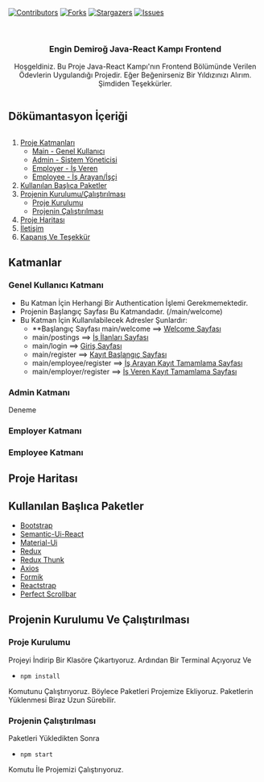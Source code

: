 [![Contributors][contributors-shield]][contributors-url]
[![Forks][forks-shield]][forks-url]
[![Stargazers][stars-shield]][stars-url]
[![Issues][issues-shield]][issues-url]

<br />
<p align="center">

  <h3 align="center">Engin Demiroğ Java-React Kampı Frontend</h3>

  <p align="center">
    Hoşgeldiniz. Bu Proje Java-React Kampı'nın Frontend Bölümünde Verilen Ödevlerin Uygulandığı Projedir. Eğer Beğenirseniz Bir Yıldızınızı Alırım. Şimdiden Teşekkürler.
  
</p>



<!-- TABLE OF CONTENTS -->
<summary><h2 style="display: inline-block">Dökümantasyon İçeriği</h2></summary>
<ol>
  <li>
    <a href="#katmanlar">Proje Katmanları</a>
    <ul>
      <li><a href="#genel-kullanıcı-katmanı">Main - Genel Kullanıcı</a></li>
      <li><a href="#admin-katmanı">Admin - Sistem Yöneticisi</a></li>
      <li><a href="#employer-katmanı">Employer - İş Veren</a></li>
      <li><a href="#employee-katmanı">Employee - İş Arayan/İşçi</a></li>
    </ul>
  </li>
  <li><a href="#kullanılan-başlıca-paketler">Kullanılan Başlıca Paketler</a></li>
  <li>
    <a href="#projenin-kurulumu-ve-çalıştırılması">Projenin Kurulumu/Çalıştırılması</a>
    <ul>
      <li><a href="#proje-kurulumu">Proje Kurulumu</a></li>
      <li><a href="#projenin-çalıştırılması">Projenin Çalıştırılması</a></li>
    </ul>
  </li>
  <li><a href="#proje-haritası">Proje Haritası</a></li>
  <li><a href="#iletişim">İletişim</a></li>
  <li> <a href="#kapanış">Kapanış Ve Teşekkür</a></li>
</ol>



## Katmanlar

### Genel Kullanıcı Katmanı
<ul>
  <li>Bu Katman İçin Herhangi Bir Authentication İşlemi Gerekmemektedir.</li>
  <li>Projenin Başlangıç Sayfası Bu Katmandadır. (/main/welcome)</li>
  <li>
    Bu Katman İçin Kullanılabilecek Adresler Şunlardır:
    <ul>
      <li>**Başlangıç Sayfası main/welcome ==> <a href="https://github.com/fmutlu68/hrmsSystemUI/blob/master/src/views/Main/Welcome.js">Welcome Sayfası</a></li>
      <li>main/postings ==> <a href="https://github.com/fmutlu68/hrmsSystemUI/blob/master/src/views/Main/JobPostingList.js">İş İlanları Sayfası</a></li>
      <li>main/login ==> <a href="https://github.com/fmutlu68/hrmsSystemUI/blob/master/src/views/Main/Login.js">Giriş Sayfası</a></li>
      <li>main/register ==> <a href="https://github.com/fmutlu68/hrmsSystemUI/blob/master/src/views/Main/Register/Register.js">Kayıt Başlangıç Sayfası</a></li>
      <li>main/employee/register ==> <a href="https://github.com/fmutlu68/hrmsSystemUI/blob/master/src/views/Main/Register/EmployeeRegister.js">İş Arayan Kayıt Tamamlama Sayfası</a></li>
      <li>main/employer/register ==> <a href="https://github.com/fmutlu68/hrmsSystemUI/blob/master/src/views/Main/Register/EmployerRegister.js">İş Veren Kayıt Tamamlama Sayfası</a></li>
    </ul>
  </li>
</ul>


### Admin Katmanı
Deneme


### Employer Katmanı


### Employee Katmanı

## Proje Haritası


## Kullanılan Başlıca Paketler

* [Bootstrap](https://getbootstrap.com)
* [Semantic-Ui-React](https://react.semantic-ui.com/)
* [Material-Ui](https://material-ui.com/)
* [Redux](https://redux.js.org/)
* [Redux Thunk](https://github.com/reduxjs/redux-thunk)
* [Axios](https://github.com/axios/axios)
* [Formik](https://formik.org/)
* [Reactstrap](https://reactstrap.github.io/)
* [Perfect Scrollbar](https://github.com/mdbootstrap/perfect-scrollbar)



## Projenin Kurulumu Ve Çalıştırılması

### Proje Kurulumu
Projeyi İndirip Bir Klasöre Çıkartıyoruz. Ardından Bir Terminal Açıyoruz Ve 
* ```
  npm install
  ```
 Komutunu Çalıştırıyoruz. Böylece Paketleri Projemize Ekliyoruz. Paketlerin Yüklenmesi Biraz Uzun Sürebilir.

### Projenin Çalıştırılması
Paketleri Yükledikten Sonra 
* ```
  npm start
  ```
Komutu İle Projemizi Çalıştırıyoruz.



<!-- USAGE EXAMPLES -->
<!-- ## Usage

Use this space to show useful examples of how a project can be used. Additional screenshots, code examples and demos work well in this space. You may also link to more resources.

_For more examples, please refer to the [Documentation](https://example.com)_



<!-- ROADMAP -->
<!-- ## Roadmap

See the [open issues](https://github.com/github_username/repo_name/issues) for a list of proposed features (and known issues).
 -->


<!-- CONTRIBUTING -->
<!-- ## Contributing

Contributions are what make the open source community such an amazing place to be learn, inspire, and create. Any contributions you make are **greatly appreciated**.

1. Fork the Project
2. Create your Feature Branch (`git checkout -b feature/AmazingFeature`)
3. Commit your Changes (`git commit -m 'Add some AmazingFeature'`)
4. Push to the Branch (`git push origin feature/AmazingFeature`)
5. Open a Pull Request -->



<!-- CONTACT -->
<!-- ## Contact

Your Name - [@twitter_handle](https://twitter.com/twitter_handle) - email

Project Link: [https://github.com/fmutlu68/hrmsSystemUI](https://github.com/fmutlu68/hrmsSystemUI) -->



<!-- ACKNOWLEDGEMENTS -->
<!-- ## Acknowledgements

* []()
* []()
* []() --> 



[contributors-shield]: https://img.shields.io/github/contributors/fmutlu68/hrmsSystemUI.svg?style=for-the-badge
[contributors-url]: https://github.com/fmutlu68/hrmsSystemUI/graphs/contributors
[forks-shield]: https://img.shields.io/github/forks/fmutlu68/hrmsSystemUI.svg?style=for-the-badge
[forks-url]: https://github.com/fmutlu68/hrmsSystemUI/network/members
[stars-shield]: https://img.shields.io/github/stars/fmutlu68/hrmsSystemUI.svg?style=for-the-badge
[stars-url]: https://github.com/fmutlu68/hrmsSystemUI/stargazers
[issues-shield]: https://img.shields.io/github/issues/fmutlu68/hrmsSystemUI.svg?style=for-the-badge
[issues-url]: https://github.com/fmutlu68/hrmsSystemUI/issues
[product-screenshot]: https://github.com/fmutlu68/hrmsSystemUI/blob/master/documentation/images/Ekran%20G%C3%B6r%C3%BCnt%C3%BCs%C3%BC%20(600).png
